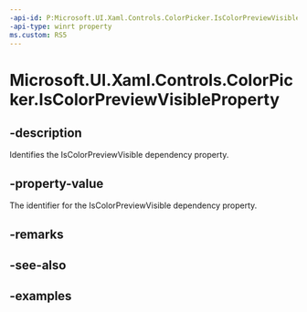 ```yaml
---
-api-id: P:Microsoft.UI.Xaml.Controls.ColorPicker.IsColorPreviewVisibleProperty
-api-type: winrt property
ms.custom: RS5
---
```

<!-- Property syntax.
public DependencyProperty IsColorPreviewVisibleProperty { get; }
-->

# Microsoft.UI.Xaml.Controls.ColorPicker.IsColorPreviewVisibleProperty


## -description

Identifies the IsColorPreviewVisible dependency property.


## -property-value

The identifier for the IsColorPreviewVisible dependency property.


## -remarks


## -see-also


## -examples


